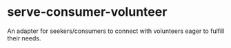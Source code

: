 # serve-consumer-volunteer
 An adapter for seekers/consumers to connect with volunteers eager to fulfill their needs.
